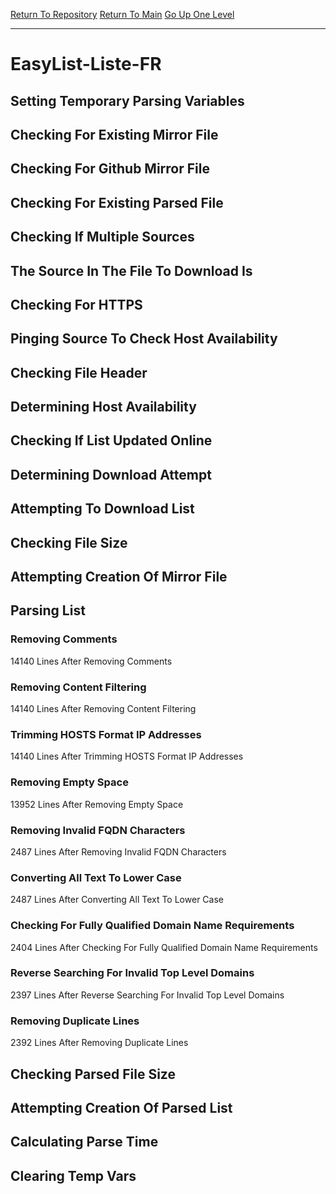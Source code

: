 [Return To Repository](https://github.com/deathbybandaid/piholeparser/)
[Return To Main](https://github.com/deathbybandaid/piholeparser/blob/master/RecentRunLogs/Mainlog.md)
[Go Up One Level](https://github.com/deathbybandaid/piholeparser/blob/master/RecentRunLogs/TopLevelScripts/30-Processing-External-Blacklists.md)
____________________________________
# EasyList-Liste-FR
## Setting Temporary Parsing Variables
## Checking For Existing Mirror File
## Checking For Github Mirror File
## Checking For Existing Parsed File
## Checking If Multiple Sources
## The Source In The File To Download Is
## Checking For HTTPS
## Pinging Source To Check Host Availability
## Checking File Header
## Determining Host Availability
## Checking If List Updated Online
## Determining Download Attempt
## Attempting To Download List
## Checking File Size
## Attempting Creation Of Mirror File
## Parsing List
### Removing Comments
14140 Lines After Removing Comments
### Removing Content Filtering
14140 Lines After Removing Content Filtering
### Trimming HOSTS Format IP Addresses
14140 Lines After Trimming HOSTS Format IP Addresses
### Removing Empty Space
13952 Lines After Removing Empty Space
### Removing Invalid FQDN Characters
2487 Lines After Removing Invalid FQDN Characters
### Converting All Text To Lower Case
2487 Lines After Converting All Text To Lower Case
### Checking For Fully Qualified Domain Name Requirements
2404 Lines After Checking For Fully Qualified Domain Name Requirements
### Reverse Searching For Invalid Top Level Domains
2397 Lines After Reverse Searching For Invalid Top Level Domains
### Removing Duplicate Lines
2392 Lines After Removing Duplicate Lines
## Checking Parsed File Size
## Attempting Creation Of Parsed List
## Calculating Parse Time
## Clearing Temp Vars
